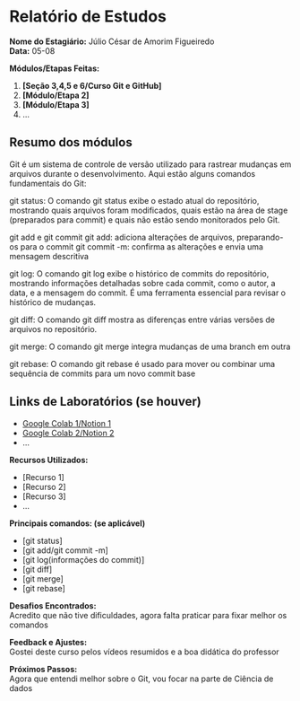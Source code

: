 # Relatório de Estudos

**Nome do Estagiário:** Júlio César de Amorim Figueiredo  
**Data:** 05-08

**Módulos/Etapas Feitas:**  
1. **[Seção 3,4,5 e 6/Curso Git e GitHub]**
2. **[Módulo/Etapa 2]**
3. **[Módulo/Etapa 3]** 
4. ...

## Resumo dos módulos 

Git é um sistema de controle de versão utilizado para rastrear mudanças em arquivos durante o desenvolvimento. Aqui estão alguns comandos fundamentais do Git:

git status:
O comando git status exibe o estado atual do repositório, mostrando quais arquivos foram modificados, quais estão na área de stage (preparados para commit) e quais não estão sendo monitorados pelo Git.

git add e git commit
git add: adiciona alterações de arquivos, preparando-os para o commit
git commit -m: confirma as alterações e envia uma mensagem descritiva

git log:
O comando git log exibe o histórico de commits do repositório, mostrando informações detalhadas sobre cada commit, como o autor, a data, e a mensagem do commit. É uma ferramenta essencial para revisar o histórico de mudanças.

git diff:
O comando git diff mostra as diferenças entre várias versões de arquivos no repositório.

git merge:
O comando git merge integra mudanças de uma branch em outra

git rebase:
O comando git rebase é usado para mover ou combinar uma sequência de commits para um novo commit base



## Links de Laboratórios (se houver)

- [Google Colab 1/Notion 1](URL_do_Lab_1)
- [Google Colab 2/Notion 2](URL_do_Lab_2)
- ...

**Recursos Utilizados:**  
- [Recurso 1]
- [Recurso 2]
- [Recurso 3]
- ...

**Principais comandos: (se aplicável)**  
- [git status]
- [git add/git commit -m]
- [git log(informações do commit)]
- [git diff]
- [git merge]
- [git rebase]

**Desafios Encontrados:**  
Acredito que não tive dificuldades, agora falta praticar para fixar melhor os comandos

**Feedback e Ajustes:**  
Gostei deste curso pelos vídeos resumidos e a boa didática do professor

**Próximos Passos:**  
Agora que entendi melhor sobre o Git, vou focar na parte de Ciência de dados
